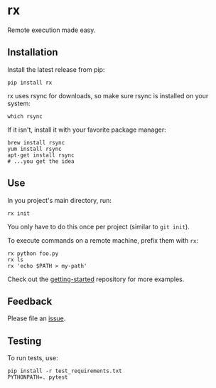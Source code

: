 # rx

Remote execution made easy.

## Installation

Install the latest release from pip:

    pip install rx

rx uses rsync for downloads, so make sure rsync is installed on your
system:

    which rsync

If it isn't, install it with your favorite package manager:

    brew install rsync
    yum install rsync
    apt-get install rsync
    # ...you get the idea

## Use

In you project's main directory, run:

```
rx init
```

You only have to do this once per project (similar to `git init`).

To execute commands on a remote machine, prefix them with `rx`:

```
rx python foo.py
rx ls
rx 'echo $PATH > my-path'
```

Check out the [getting-started](https://github.com/run-rx/getting-started) repository for more examples.

## Feedback

Please file an [issue](https://github.com/run-rx/rx/issues).

## Testing

To run tests, use:

```
pip install -r test_requirements.txt
PYTHONPATH=. pytest
```
